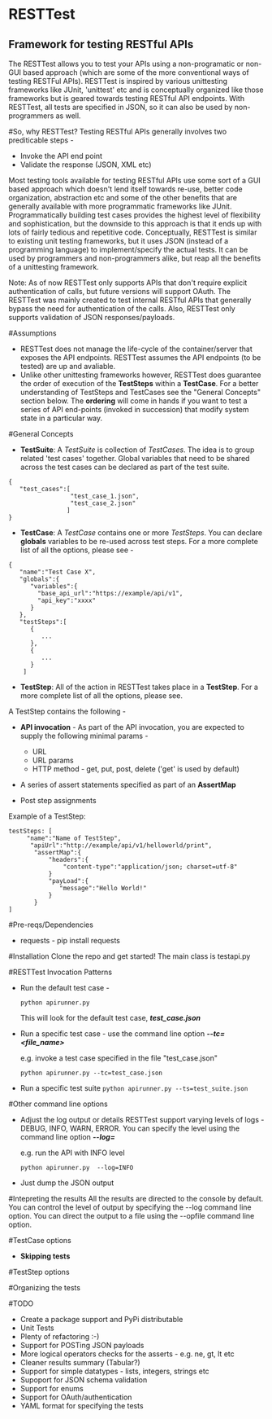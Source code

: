 RESTTest
========
Framework for testing RESTful APIs
----------------------------------
The RESTTest allows you to test your APIs using a non-programatic or non-GUI based approach (which are some of the more conventional ways of testing RESTFul APIs). RESTTest is inspired by various unittesting frameworks like JUnit, 'unittest' etc and is conceptually organized like those frameworks but is geared towards testing RESTful API endpoints. With RESTTest, all tests are specified in JSON, so it can also be used by non-programmers as well. 

#So, why RESTTest?
Testing RESTful APIs generally involves two prediticable steps -

- Invoke the API end point
- Validate the response (JSON, XML etc)

Most testing tools available for testing RESTful APIs use some sort of a GUI based approach which doesn't lend itself towards re-use, better code organization, abstraction etc and some of the other benefits that are generally available with more programmatic frameworks like JUnit. Programmatically building test cases provides the highest level of flexibility and sophistication, but the downside to this approach is that it ends up with lots of fairly tedious and repetitive code. Conceptually, RESTTest is similar to existing unit testing frameworks, but it uses JSON (instead of a programming language) to implement/specify the actual tests. It can be used by programmers and non-programmers alike, but reap all the benefits of a unittesting framework.


Note: As of now RESTTest only supports APIs that don't require explicit authentication of calls, but future versions will support OAuth. The RESTTest was mainly created to test internal RESTful APIs that generally bypass the need for authentication of the calls. Also, RESTTest only supports validation of JSON responses/payloads.


#Assumptions
- RESTTest does not manage the life-cycle of the container/server that exposes the API endpoints. RESTTest assumes the API endpoints (to be tested) are up and avaliable.
- Unlike other unittesting frameworks however, RESTTest does guarantee the order of execution of the **TestSteps** within a **TestCase**. For a better understanding of TestSteps and TestCases see the "General Concepts" section below. The **ordering** will come in hands if you want to test a series of API end-points (invoked in succession) that modify system state in a particular way.


#General Concepts
* **TestSuite**:
 A *TestSuite* is collection of *TestCases*. The idea is to group related 'test cases' together. Global variables that need to be shared across the test cases can be declared as part of the test suite.

```
{
   "test_cases":[
                 "test_case_1.json", 
                 "test_case_2.json"
                ]
}
```

* **TestCase**:
 A *TestCase* contains one or more *TestSteps*. You can declare **globals** variables to be re-used across test steps. For a more complete list of all the options, please see -


```
{
   "name":"Test Case X",
   "globals":{
      "variables":{
        "base_api_url":"https://example/api/v1",
        "api_key":"xxxx"
      }
   },
   "testSteps":[
      {
         ...
      },
      {
         ...
      }
    ]
 ```

* **TestStep**:
  All of the action in RESTTest takes place in a **TestStep**.
For a more complete list of all the options, please see.

A TestStep contains the following -

- **API invocation** - As part of the API invocation, you are expected to supply the following minimal params -
  - URL
  - URL params
  - HTTP method - get, put, post, delete ('get' is used by default)

- A series of assert statements specified as part of an **AssertMap**
- Post step assignments

Example of a TestStep:

  ```
  testSteps: [
       "name":"Name of TestStep",
  		"apiUrl":"http://example/api/v1/helloworld/print",
         "assertMap":{
             "headers":{
                 "content-type":"application/json; charset=utf-8"
             }
             "payLoad":{
                "message":"Hello World!"
             }
         }
  ]
  ```

#Pre-reqs/Dependencies
* requests - pip install requests

#Installation
Clone the repo and get started!
The main class is testapi.py

#RESTTest Invocation Patterns
- Run the default test case -

  `python apirunner.py`

  This will look for the default test case, ***test_case.json***
- Run a specific test case - use the command line option ***--tc=<file_name>***

  e.g. invoke a test case specified in the file "test_case.json"

  `python apirunner.py --tc=test_case.json`

- Run a specific test suite
  `python apirunner.py --ts=test_suite.json`

#Other command line options
- Adjust the log output or details
  RESTTest support varying levels of logs - DEBUG, INFO, WARN, ERROR. You can
  specify the level using the command line option ***--log=<LEVEL>***

  e.g. run the API with INFO level

  `python apirunner.py  --log=INFO`

- Just dump the JSON output

#Intepreting the results
All the results are directed to the console by default. You can control the level of output by specifying the --log command line option. You can direct the output to a file using the --opfile command line option.

#TestCase options
- **Skipping tests**

#TestStep options

#Organizing the tests

#TODO
- Create a package support and PyPi distributable
- Unit Tests
- Plenty of refactoring :-)
- Support for POSTing JSON payloads
- More logical operators checks for the asserts - e.g. ne, gt, lt etc
- Cleaner results summary (Tabular?)
- Support for simple datatypes - lists, integers, strings etc
- Supoport for JSON schema validation
- Support for enums
- Support for OAuth/authentication
- YAML format for specifying the tests


